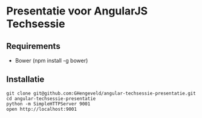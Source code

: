 # Presentatie voor AngularJS Techsessie

## Requirements

* Bower (npm install -g bower)

## Installatie

    git clone git@github.com:GHengeveld/angular-techsessie-presentatie.git
    cd angular-techsessie-presentatie
    python -m SimpleHTTPServer 9001
    open http://localhost:9001
